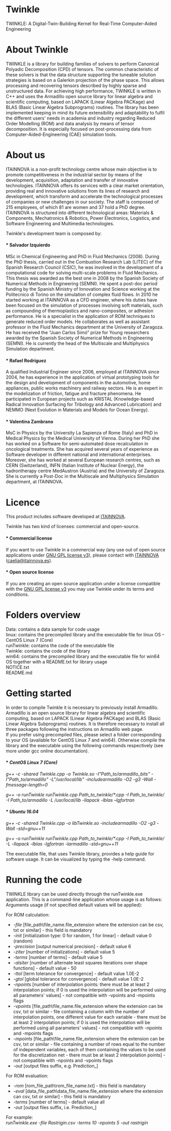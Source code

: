 # Twinkle
TWINKLE: A Digital-Twin-Building Kernel for Real-Time Computer-Aided Engineering

# About Twinkle
TWINKLE is a library for building families of solvers to perform Canonical Polyadic Decomposition (CPD) of tensors. The common characteristic of these solvers is that the data structure supporting the tuneable solution strategies is based on a Galerkin projection of the phase space. This allows processing and recovering tensors described by highly sparse and unstructured data. For achieving high performance, TWINKLE is written in C++ and uses the Armadillo open source library for linear algebra and scientific computing, based on LAPACK (Linear Algebra PACKage) and BLAS (Basic Linear Algebra Subprograms) routines. The library has been implemented keeping in mind its future extensibility and adaptability to fulfil the different users' needs in academia and industry regarding Reduced Order Modelling (ROM) and data analysis by means of tensor decomposition. It is especially focused on post-processing data from Computer-Aided-Engineering (CAE) simulation tools.

# About us
ITAINNOVA is a non-profit technology centre whose main objective is to promote competitiveness in the industrial sector by means of the development, acquisition, adaptation and transfer of innovative technologies. ITAINNOVA offers its services with a clear market orientation, providing real and innovative solutions from its lines of research and development, which transform and accelerate the technological processes of companies or new challenges in our society. The staff is composed of 215 employees, of which 81 are women and 37 hold a PhD degree. ITAINNOVA is structured into different technological areas: Materials & Components, Mechatronics & Robotics, Power Electronics, Logistics, and Software Engineering and Multimedia technologies.

Twinkle's development team is composed by:
#### * Salvador Izquierdo 
MSc in Chemical Engineering and PhD in Fluid Mechanics (2008). During the PhD thesis, carried out in the Combustion Research Lab (LITEC) of the Spanish Research Council (CSIC), he was involved in the development of a computational code for solving multi-scale problems in Fluid Mechanics. This thesis was awarded as the best one in 2008 by the Spanish Society of Numerical Methods in Engineering (SEMNI). He spent a post-doc period funding by the Spanish Ministry of Innovation and Science working at the Politecnico di Torino on the simulation of complex fluid flows. In 2010 he started working at ITAINNOVA as a CFD engineer, where his duties have been focused on the simulation of processes involving soft materials, such as compounding of thermoplastics and nano-composites, or adhesion performance. He is a specialist in the application of ROM techniques to generate reduced order models. He collaborates as well as assistant professor in the Fluid Mechanics department at the University of Zaragoza. He has received the “Juan Carlos Simó” prize for Young researchers awarded by the Spanish Society of Numerical Methods in Engineering (SEMNI). He is currently the head of the Multiscale and Multiphysics Simulation department.
#### * Rafael Rodríguez
A qualified Industrial Engineer since 2006, employed at ITAINNOVA since 2004, he has experience in the application of virtual prototyping tools for the design and development of components in the automotive, home appliances, public works machinery and railway sectors. He is an expert in the modelization of friction, fatigue and fracture phenomena. He participated in  European projects such as KRISTAL (Knowledge-based Radical Innovation Surfacing for Tribology and Advanced Lubrication) and NEMMO (Next Evolution in Materials and Models for Ocean Energy).
#### * Valentina Zambrano 
MsC in Physics by the University La Sapienza of Rome (Italy) and PhD in Medical Physics by the Medical University of Vienna. During her PhD she has worked on a Software for semi-automated dose recalculation in oncological treatments. She has acquired several years of experience as Software developer in different national and international enterprises. Moreover, she has worked at several European research centres, such as CERN (Switzerland), INFN (Italian Institute of Nuclear Energy), the hadrontherapy centre MedAustron (Austria) and the University of Zaragoza. She is currently a Post-Doc in the Multiscale and Multiphysics Simulation department, at ITAINNOVA.

# Licence
This product includes software developed at [ITAINNOVA](http://www.itainnova.es).

Twinkle has two kind of licenses: commercial and open-source.

#### * Commercial license
If you want to use Twinkle in a commercial way (any use out of open source applications under [GNU GPL license v3](https://www.gnu.org/licenses/gpl-3.0.html)), please contact with [ITAINNOVA](http://www.itainnova.es) (caelia@itainnova.es).

#### * Open source license
If you are creating an open source application under a license compatible with the [GNU GPL license v3](https://www.gnu.org/licenses/gpl-3.0.html) you may use Twinkle under its terms and conditions.

# Folders overview
Data: contains a data sample for code usage\
linux: contains the precompiled library and the executable file for linux OS – CentOS Linux 7 (Core)\
runTwinkle: contains the code of the executable file\
Twinkle: contains the code of the library\
win64: contains the precompiled library and the executable file for win64 OS together with a README.txt for library usage\
NOTICE.txt\
README.md

# Getting started
In order to compile Twinkle it is necessary to previously install Armadillo. Armadillo is an open source library for linear algebra and scientific computing, based on LAPACK (Linear Algebra PACKage) and BLAS (Basic Linear Algebra Subprograms) routines. It is therefore necessary to install all three packages following the instructions on Armadillo web page.\
If you prefer using precompiled files, please select a folder corresponding to your OS (available for CentOS Linux 7 and win64). Otherwise compile the library and the executable using the following commands respectively (see more under gcc online documentation).

#### * _CentOS Linux 7 (Core)_
_g++ -c -shared Twinkle.cpp -o Twinkle.so -I"Path_to/armadillo_bits" -I"Path_to/armadillo" -L"/usr/local/lib" -includearmadillo -O2 -g3 -Wall -fmessage-length=0_ 

_g++ -o runTwinkle runTwinkle.cpp Path_to_twinkle/*.cpp -I Path_to_twinkle/ -I Path_to/armadillo -L /usr/local/lib -llapack -lblas –lgfortran_ 

#### * _Ubuntu 16.04_
_g++ -c -shared Twinkle.cpp -o libTwinkle.so -includearmadillo -O2 -g3 -Wall -std=gnu++11_

_g++ -o runTwinkle runTwinkle.cpp Path_to_twinkle/*.cpp -I Path_to_twinkle/ -L -llapack -lblas -lgfortran -larmadillo -std=gnu++11_

The executable file, that uses Twinkle library, provides a help guide for software usage. It can be visualized by typing the -help command.

# Running the code
TWINKLE library can be used directly through the runTwinkle.exe application. This is a command-line application whose usage is as follows:\
Arguments usage (if not specified default values will be applied):

For ROM calculation:
* _-file_ [file_path\file_name.file_extension where the extension can be csv, txt or similar] - this field is mandatory 
* _-init_ [initialization type: 0 for random, 1 for linear] - default value 0 (random)
* _-precision_ [output numerical precision] - default value 6
* _-ziter_ [number of initializations] - default value 5 
* _-terms_ [number of terms] - default value 5 
* _-alsiter_ [number of alternate least squares iterations over shape functions] - default value - 50 
* _-ttol_ [term tolerance for convergence] - default value 1.0E-2 
* _-gtol_ [global tolerance for convergence] - default value 1.0E-2 
* _-npoints_ [number of interpolation points: there must be at least 2 interpolation points; if 0 is used the interpolation will be performed using all parameters' values] - not compatible with -vpoints and -mpoints flags 
* _-vpoints_ [file_path\file_name.file_extension where the extension can be csv, txt or similar - file containing a column with the number of interpolation points, one different value for each variable - there must be at least 2 interpolation points; if 0 is used the interpolation will be performed using all parameters' values] - not compatible with -npoints and -mpoints flags 
* _-mpoints_ [file_path\file_name.file_extension where the extension can be csv, txt or similar - file containing a number of rows equal to the number of independent variables, each of them containing the values to be used for the discretization net - there must be at least 2 interpolation points] - not compatible with -npoints and -vpoints flags 
* _-out_ [output files suffix, e.g. Prediction_<out>] 
  
For ROM evaluation: 
* _-rom_ [rom_file_path\rom_file_name.txt] - this field is mandatory 
* _-eval_ [data_file_path\data_file_name.file_extension where the extension can csv, txt or similar] - this field is mandatory 
* _-terms_ [number of terms] - default value all 
* _-out_ [output files suffix, i.e. Prediction_<out>] 
  
For example:\
_runTwinkle.exe -file Rastrigin.csv -terms 10 -npoints 5 -out rastrigin_
